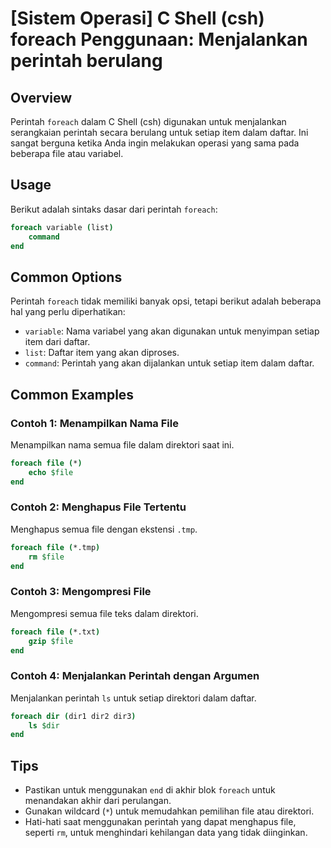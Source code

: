 # [Sistem Operasi] C Shell (csh) foreach Penggunaan: Menjalankan perintah berulang

## Overview
Perintah `foreach` dalam C Shell (csh) digunakan untuk menjalankan serangkaian perintah secara berulang untuk setiap item dalam daftar. Ini sangat berguna ketika Anda ingin melakukan operasi yang sama pada beberapa file atau variabel.

## Usage
Berikut adalah sintaks dasar dari perintah `foreach`:

```csh
foreach variable (list)
    command
end
```

## Common Options
Perintah `foreach` tidak memiliki banyak opsi, tetapi berikut adalah beberapa hal yang perlu diperhatikan:

- `variable`: Nama variabel yang akan digunakan untuk menyimpan setiap item dari daftar.
- `list`: Daftar item yang akan diproses.
- `command`: Perintah yang akan dijalankan untuk setiap item dalam daftar.

## Common Examples

### Contoh 1: Menampilkan Nama File
Menampilkan nama semua file dalam direktori saat ini.

```csh
foreach file (*)
    echo $file
end
```

### Contoh 2: Menghapus File Tertentu
Menghapus semua file dengan ekstensi `.tmp`.

```csh
foreach file (*.tmp)
    rm $file
end
```

### Contoh 3: Mengompresi File
Mengompresi semua file teks dalam direktori.

```csh
foreach file (*.txt)
    gzip $file
end
```

### Contoh 4: Menjalankan Perintah dengan Argumen
Menjalankan perintah `ls` untuk setiap direktori dalam daftar.

```csh
foreach dir (dir1 dir2 dir3)
    ls $dir
end
```

## Tips
- Pastikan untuk menggunakan `end` di akhir blok `foreach` untuk menandakan akhir dari perulangan.
- Gunakan wildcard (`*`) untuk memudahkan pemilihan file atau direktori.
- Hati-hati saat menggunakan perintah yang dapat menghapus file, seperti `rm`, untuk menghindari kehilangan data yang tidak diinginkan.